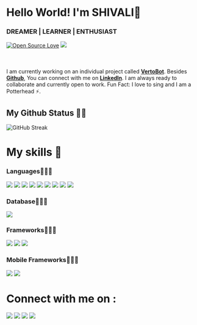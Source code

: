 # Hello World! I'm SHIVALI👋 
### DREAMER | LEARNER | ENTHUSIAST    
[![Open Source Love](https://badges.frapsoft.com/os/v2/open-source.svg?v=103)](https://github.com/aj-shivali) [![](https://cdn.rawgit.com/sindresorhus/awesome/d7305f38d29fed78fa85652e3a63e154dd8e8829/media/badge.svg)](https://github.com/aj-shivali)  
<br><br>   
I am currently working on an individual project called [**VertoBot**](https://vertobot.000webhostapp.com/php/signup-user.php). Besides [**Github**](https://github.com/aj-shivali/), You can connect with me on [**LinkedIn**](https://www.linkedin.com/in/shivalijpandey/). I am always ready to collaborate and currently open to work. Fun Fact: I love to sing and I am a Potterhead ⚡️.  

## My Github Status 👩‍💻
![GitHub Streak](https://github-readme-streak-stats.herokuapp.com?user=aj-shivali&theme=chartreuse-dark&background=030808&border=66FCF1&stroke=66FCF1&ring=66FCF1&fire=66FCF1&currStreakNum=66FCF1&sideNums=66FCF1&currStreakLabel=66FCF1&sideLabels=66FCF1)

# My skills 🚀  
### Languages👩🏻‍🔧
![](https://img.shields.io/badge/C%2B%2B-00599C?style=for-the-badge&logo=c%2B%2B&logoColor=white)
![](https://img.shields.io/badge/C-00599C?style=for-the-badge&logo=c&logoColor=white)
![](https://img.shields.io/badge/Python-3776AB?style=for-the-badge&logo=python&logoColor=white)
![](https://img.shields.io/badge/C%23-239120?style=for-the-badge&logo=c-sharp&logoColor=white)
![](https://img.shields.io/badge/Java-ED8B00?style=for-the-badge&logo=java&logoColor=white)
![](https://img.shields.io/badge/PHP-777BB4?style=for-the-badge&logo=php&logoColor=white) 
![](https://img.shields.io/badge/HTML5-E34F26?style=for-the-badge&logo=html5&logoColor=white)
![](https://img.shields.io/badge/JavaScript-323330?style=for-the-badge&logo=javascript&logoColor=F7DF1E)
![](https://img.shields.io/badge/CSS3-1572B6?style=for-the-badge&logo=css3&logoColor=white)

### Database👩🏻‍🔧
![](https://img.shields.io/badge/MySQL-00000F?style=for-the-badge&logo=mysql&logoColor=white)

### Frameworks👩🏻‍🔧
![](https://img.shields.io/badge/Bootstrap-563D7C?style=for-the-badge&logo=bootstrap&logoColor=white)
![](https://img.shields.io/badge/Node.js-43853D?style=for-the-badge&logo=node.js&logoColor=white)
![](https://img.shields.io/badge/.NET-5C2D91?style=for-the-badge&logo=.net&logoColor=white)

### Mobile Frameworks👩🏻‍🔧
![](https://img.shields.io/badge/Xamarin-3498DB?style=for-the-badge&logo=xamarin&logoColor=white)
![](https://img.shields.io/badge/Ionic-3880FF?style=for-the-badge&logo=ionic&logoColor=white)

# Connect with me on :
[![](https://img.shields.io/badge/Stack_Overflow-FE7A16?style=for-the-badge&logo=stack-overflow&logoColor=white)](https://stackexchange.com/users/20480290/shivali-pandey)
[![](https://img.shields.io/badge/LinkedIn-0077B5?style=for-the-badge&logo=linkedin&logoColor=white)](https://www.linkedin.com/in/shivalijpandey/)
[![](https://img.shields.io/badge/Instagram-E4405F?style=for-the-badge&logo=instagram&logoColor=white)](https://www.instagram.com/bhaiyazsmile/)
[![](https://img.shields.io/badge/Facebook-1877F2?style=for-the-badge&logo=facebook&logoColor=white)]() 
 
 
 

